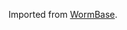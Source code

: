 [//]: # (Created by ./bin/manage_files.pl from ./species/Caenorhabditis_briggsae/PRJNA10731/Caenorhabditis_briggsae_PRJNA10731.annotation.html on Thu Jun 11 13:43:34 2020)
Imported from [WormBase](https://www.wormbase.org/).
